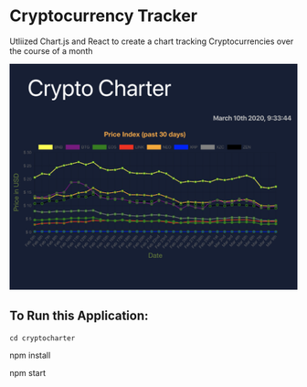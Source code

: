 # Cryptocurrency Tracker

Utliized Chart.js and React to create a chart tracking Cryptocurrencies over the course of a month

![Crypto Charter](cryptocharter/src/crypto-charter.png)

## To Run this Application:

`cd cryptocharter`

npm install

npm start
